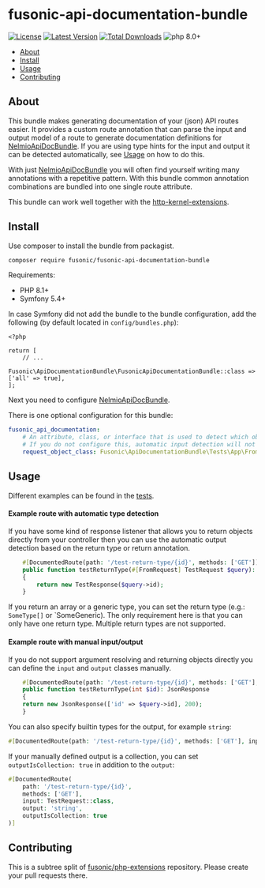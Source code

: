 # fusonic-api-documentation-bundle

[![License](https://img.shields.io/packagist/l/fusonic/fusonic-api-documentation-bundle?color=blue)](https://github.com/fusonic/fusonic-api-documentation-bundle/blob/master/LICENSE)
[![Latest Version](https://img.shields.io/github/tag/fusonic/fusonic-api-documentation-bundle.svg?color=blue)](https://github.com/fusonic/fusonic-api-documentation-bundle/releases)
[![Total Downloads](https://img.shields.io/packagist/dt/fusonic/fusonic-api-documentation-bundle.svg?color=blue)](https://packagist.org/packages/fusonic/fusonic-api-documentation-bundle)
![php 8.0+](https://img.shields.io/badge/php-min%208.0-blue.svg)

* [About](#about)
* [Install](#install)
* [Usage](#usage)
* [Contributing](#contributing)

## About

This bundle makes generating documentation of your (json) API routes easier. It provides a custom route annotation that
can parse the input and output model of a route to generate documentation definitions for
[NelmioApiDocBundle](https://symfony.com/bundles/NelmioApiDocBundle/current/index.html). If you are using
type hints for the input and output it can be detected automatically, see [Usage](#Usage) on how to do this.

With just [NelmioApiDocBundle](https://symfony.com/bundles/NelmioApiDocBundle/current/index.html) you will often find yourself
writing many annotations with a repetitive pattern. With this bundle common annotation combinations are bundled into one
single route attribute.

This bundle can work well together with
the [http-kernel-extensions](https://github.com/fusonic/php-http-kernel-extensions).

## Install

Use composer to install the bundle from packagist.

```bash
composer require fusonic/fusonic-api-documentation-bundle
```

Requirements:

- PHP 8.1+
- Symfony 5.4+

In case Symfony did not add the bundle to the bundle configuration, add the following (by default located
in `config/bundles.php`):

```
<?php

return [
    // ...
    Fusonic\ApiDocumentationBundle\FusonicApiDocumentationBundle::class => ['all' => true],
];
```

Next you need to configure [NelmioApiDocBundle](https://symfony.com/bundles/NelmioApiDocBundle/current/index.html).

There is one optional configuration for this bundle:

```yaml
fusonic_api_documentation:
    # An attribute, class, or interface that is used to detect which object to parse the "input" model from.
    # If you do not configure this, automatic input detection will not work.
    request_object_class: Fusonic\ApiDocumentationBundle\Tests\App\FromRequest
```

## Usage

Different examples can be found in the [tests](./tests/App/Controller/TestController.php).

#### Example route with automatic type detection

If you have some kind of response listener that allows you to return objects directly from your controller then you
can use the automatic output detection based on the return type or return annotation.

```php
    #[DocumentedRoute(path: '/test-return-type/{id}', methods: ['GET'])]
    public function testReturnType(#[FromRequest] TestRequest $query): TestResponse
    {
        return new TestResponse($query->id);
    }
```

If you return an array or a generic type, you can set the return type (e.g.: `SomeType[]` or `SomeGeneric<SomeType>).
The only requirement here is that you can only have one return type. Multiple return types are not supported.

#### Example route with manual input/output

If you do not support argument resolving and returning objects directly you can define the `input` and `output`
classes manually.

```php
    #[DocumentedRoute(path: '/test-return-type/{id}', methods: ['GET'], input: TestRequest::class, output: TestResponse::class)]
    public function testReturnType(int $id): JsonResponse
    {
    return new JsonResponse(['id' => $query->id], 200);
    }
```

You can also specify builtin types for the output, for example `string`:

```php
#[DocumentedRoute(path: '/test-return-type/{id}', methods: ['GET'], input: TestRequest::class, output: 'string')]
```

If your manually defined output is a collection, you can set `outputIsCollection: true` in addition to the `output`:

```php
#[DocumentedRoute(
    path: '/test-return-type/{id}',
    methods: ['GET'],
    input: TestRequest::class,
    output: 'string',
    outputIsCollection: true
)]
```

## Contributing

This is a subtree split of [fusonic/php-extensions](https://github.com/fusonic/php-extensions) repository. Please create
your pull requests there.
